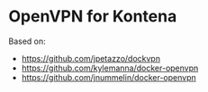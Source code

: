 # OpenVPN for Kontena

Based on:
 - https://github.com/jpetazzo/dockvpn
 - https://github.com/kylemanna/docker-openvpn
 - https://github.com/jnummelin/docker-openvpn

